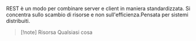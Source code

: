 REST è un modo per combinare server e client in maniera standardizzata. Si concentra sullo scambio di risorse e non sull'efficienza.Pensata per sistemi distribuiti.
>[!note] Risorsa
>Qualsiasi cosa